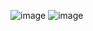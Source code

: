 ![image](https://user-images.githubusercontent.com/73019590/170246072-856d743e-8c90-4b63-9080-5602ed1e154f.png)
![image](https://user-images.githubusercontent.com/73019590/170246282-6eecf5c0-0f34-414f-bf7c-a918d68551ad.png)
